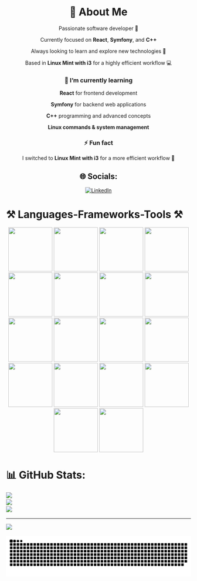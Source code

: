 <div align="center">

# 💫 About Me  
  Passionate software developer 🚀
 
  Currently focused on **React**, **Symfony**, and **C++**  
 
  Always looking to learn and explore new technologies 🌱  
 
  Based in **Linux Mint with i3** for a highly efficient workflow 💻

</div>


<div align="center">

### 🌱 I’m currently learning

 **React** for frontend development
 
 **Symfony** for backend web applications
 
 **C++** programming and advanced concepts
 
 **Linux commands & system management**  

### ⚡ Fun fact

 I switched to **Linux Mint with i3** for a more efficient workflow 🚀  
</div>

<div align="center">

## 🌐 Socials:
[![LinkedIn](https://img.shields.io/badge/LinkedIn-%230077B5.svg?logo=linkedin&logoColor=white)](https://www.linkedin.com/in/haitam-kamal)

</div>

# ⚒️ Languages-Frameworks-Tools ⚒️
<div align="center">
  <img width="120" height="120" src="https://img.shields.io/badge/?style=for-the-badge&logo=c%2B%2B" />
  <img width="120" height="120" src="https://img.shields.io/badge/?style=for-the-badge&logo=html5" />
  <img width="120" height="120" src="https://img.shields.io/badge/?style=for-the-badge&logo=css3" />
  <img width="120" height="120" src="https://img.shields.io/badge/?style=for-the-badge&logo=javascript" />
  <img width="120" height="120" src="https://img.shields.io/badge/?style=for-the-badge&logo=markdown" />
  <img width="120" height="120" src="https://img.shields.io/badge/?style=for-the-badge&logo=bulma" />
  <img width="120" height="120" src="https://img.shields.io/badge/?style=for-the-badge&logo=ejs" />
  <img width="120" height="120" src="https://img.shields.io/badge/?style=for-the-badge&logo=express" />
  <img width="120" height="120" src="https://img.shields.io/badge/?style=for-the-badge&logo=npm" />
  <img width="120" height="120" src="https://img.shields.io/badge/?style=for-the-badge&logo=next.js" />
  <img width="120" height="120" src="https://img.shields.io/badge/?style=for-the-badge&logo=react" />
  <img width="120" height="120" src="https://img.shields.io/badge/?style=for-the-badge&logo=vite" />
  <img width="120" height="120" src="https://img.shields.io/badge/?style=for-the-badge&logo=symfony" />
  <img width="120" height="120" src="https://img.shields.io/badge/?style=for-the-badge&logo=tailwindcss" />
  <img width="120" height="120" src="https://img.shields.io/badge/?style=for-the-badge&logo=postgresql" />
  <img width="120" height="120" src="https://img.shields.io/badge/?style=for-the-badge&logo=prisma" />
  <img width="120" height="120" src="https://img.shields.io/badge/?style=for-the-badge&logo=git" />
  <img width="120" height="120" src="https://img.shields.io/badge/?style=for-the-badge&logo=github" />
</div>






# 📊 GitHub Stats:
![](https://github-readme-stats.vercel.app/api?username=haitamkamal&theme=dracula&hide_border=false&include_all_commits=false&count_private=false)<br/>
![](https://nirzak-streak-stats.vercel.app/?user=haitamkamal&theme=dracula&hide_border=false)<br/>
![](https://github-readme-stats.vercel.app/api/top-langs/?username=haitamkamal&theme=dracula&hide_border=false&include_all_commits=false&count_private=false&layout=compact)

---
[![](https://visitcount.itsvg.in/api?id=haitamkamal&icon=0&color=0)](https://visitcount.itsvg.in)

<!-- Proudly created with GPRM ( https://gprm.itsvg.in ) -->
<picture>
  <source media="(prefers-color-scheme: dark)" srcset="https://raw.githubusercontent.com/haitamkamal/haitamkamal/output/github-snake-dark.svg" />
  <source media="(prefers-color-scheme: light)" srcset="https://raw.githubusercontent.com/haitamkamal/haitamkamal/output/github-snake.svg" />
  <img alt="github-snake" src="https://raw.githubusercontent.com/haitamkamal/haitamkamal/output/github-snake.svg" />
</picture>
